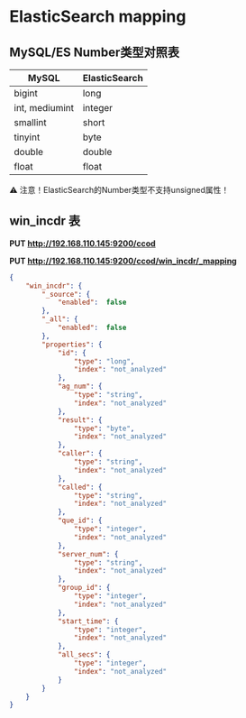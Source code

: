 # ElasticSearch mapping

## MySQL/ES Number类型对照表

| MySQL           | ElasticSearch   |
| --------------- | --------------- |
| bigint          | long            |
| int, mediumint  | integer         |
| smallint        | short           |
| tinyint         | byte            |
| double          | double          |
| float           | float           |

⚠️ 注意！ElasticSearch的Number类型不支持unsigned属性！

## win_incdr 表

**PUT http://192.168.110.145:9200/ccod**

**PUT http://192.168.110.145:9200/ccod/win_incdr/_mapping**

```json
{
    "win_incdr": {
        "_source": {
            "enabled":  false
        },
        "_all": {
            "enabled":  false
        },
        "properties": {
            "id": {
                "type": "long",
                "index": "not_analyzed"
            },
            "ag_num": {
                "type": "string",
                "index": "not_analyzed"
            },
            "result": {
                "type": "byte",
                "index": "not_analyzed"
            },
            "caller": {
                "type": "string",
                "index": "not_analyzed"
            },
            "called": {
                "type": "string",
                "index": "not_analyzed"
            },
            "que_id": {
                "type": "integer",
                "index": "not_analyzed"
            },
            "server_num": {
                "type": "string",
                "index": "not_analyzed"
            },
            "group_id": {
                "type": "integer",
                "index": "not_analyzed"
            },
            "start_time": {
                "type": "integer",
                "index": "not_analyzed"
            },
            "all_secs": {
                "type": "integer",
                "index": "not_analyzed"
            }
        }
    }
}
```

